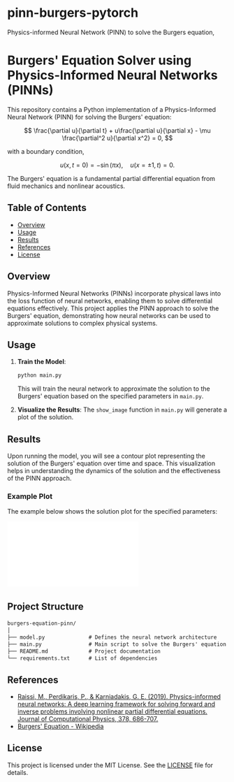 # pinn-burgers-pytorch
Physics-informed Neural Network (PINN) to solve the Burgers equation,




# Burgers' Equation Solver using Physics-Informed Neural Networks (PINNs)

This repository contains a Python implementation of a Physics-Informed Neural Network (PINN) for solving the Burgers' equation:

$$
\frac{\partial u}{\partial t} + u\frac{\partial u}{\partial x} - \mu \frac{\partial^2 u}{\partial x^2} = 0,
$$

with a boundary condition,


$$
u(x, t=0) = -\sin(\pi x), \quad u(x=\pm1, t) = 0.
$$

The Burgers' equation is a fundamental partial differential equation from fluid mechanics and nonlinear acoustics.

## Table of Contents

- [Overview](#overview)
- [Usage](#usage)
- [Results](#results)
- [References](#references)
- [License](#license)

## Overview

Physics-Informed Neural Networks (PINNs) incorporate physical laws into the loss function of neural networks, enabling them to solve differential equations effectively. This project applies the PINN approach to solve the Burgers' equation, demonstrating how neural networks can be used to approximate solutions to complex physical systems.



## Usage

1. **Train the Model**:
    ```python
    python main.py
    ```
    This will train the neural network to approximate the solution to the Burgers' equation based on the specified parameters in `main.py`.

2. **Visualize the Results**:
    The `show_image` function in `main.py` will generate a plot of the solution.

## Results

Upon running the model, you will see a contour plot representing the solution of the Burgers' equation over time and space. This visualization helps in understanding the dynamics of the solution and the effectiveness of the PINN approach.

### Example Plot

The example below shows the solution plot for the specified parameters:

![Burgers' Equation Solution](./sample.pdf)

## Project Structure

```
burgers-equation-pinn/
│
├── model.py              # Defines the neural network architecture
├── main.py               # Main script to solve the Burgers' equation
├── README.md             # Project documentation
└── requirements.txt      # List of dependencies
```

## References

- [Raissi, M., Perdikaris, P., & Karniadakis, G. E. (2019). Physics-informed neural networks: A deep learning framework for solving forward and inverse problems involving nonlinear partial differential equations. Journal of Computational Physics, 378, 686-707.](https://doi.org/10.1016/j.jcp.2018.10.045)
- [Burgers' Equation - Wikipedia](https://en.wikipedia.org/wiki/Burgers'_equation)

## License

This project is licensed under the MIT License. See the [LICENSE](LICENSE) file for details.

